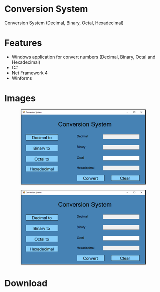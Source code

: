 # Conversion System
Conversion System (Decimal, Binary, Octal, Hexadecimal)

# Features
- Windows application for convert numbers (Decimal, Binary, Octal and Hexadecimal)
- C#
- Net Framework 4
- Winforms

# Images
<p align="center">
  <img width="400px" src="Images/image1.png">
</p>
<p align="center">
  <img width="400px" src="Images/image1.png">
</p>

# Download

